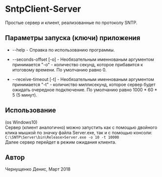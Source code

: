 # SntpClient-Server
Простые сервер и клиент, реализованные по протоколу SNTP.<br />
## Параметры запуска (ключи) приложения
* --help    				- Справка по использованию программы.

* --seconds-offset [-o]		- Необязательным именнованым аргументом принимается "-o" - 
							количество секунд, которое прибавится к итоговому времени. По умолчанию равно 0.							
* --receive-timeout [-t]    - Необязательным именнованым аргументом принимается "-t" - количиство миллисекунд, 
							которое сервер будет ожидать очередное подключение. По умолчанию равно 1000 * 60 * 5 (5 минут).

## Использование
(os Windows10)<br />
Сервер (клиент аналогично) можно запустить как с помощью двойного клика мышкой по значку файла Server.exe, так и с помощью консоли:
`C:\SNTP\Server\bin\Release>Server.exe -o 10 -t 10000`<br />
Далее сервер перейдет в режим ожидания клиента.
## Автор
Чернущенко Денис, Март 2018